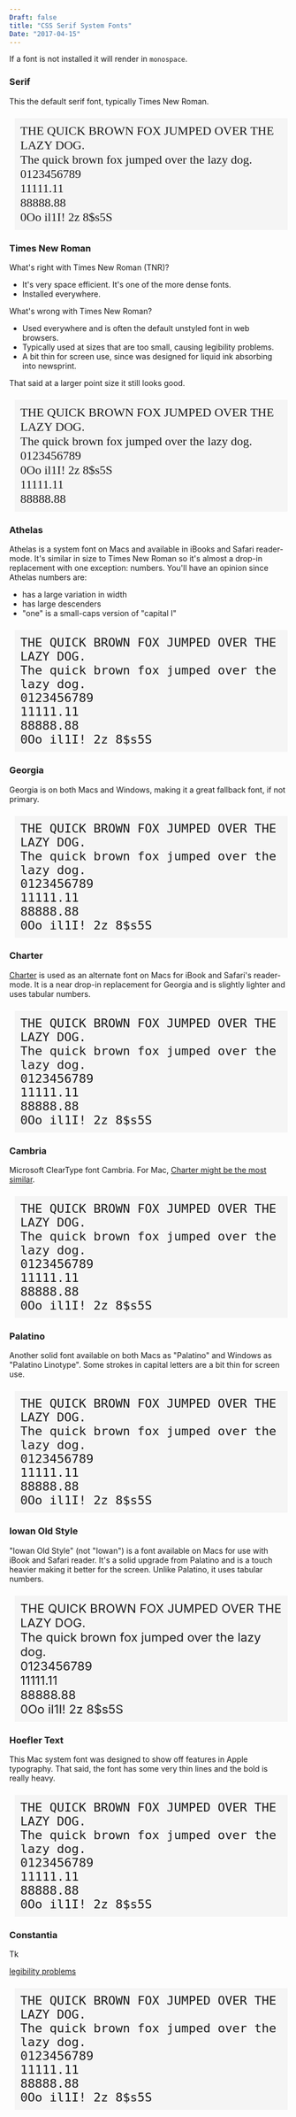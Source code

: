 ```yaml
---
Draft: false
title: "CSS Serif System Fonts"
Date: "2017-04-15"
---
```


<style>
.sample {
  background-color: #f5f5f5;
  font-size: 22px;
  margin-left:10px;
  padding: 10px;
</style>


If a font is not installed it will render in `monospace`.

### Serif

This the default serif font, typically Times New Roman.

<p class="sample" style="font-family: serif;">
THE QUICK BROWN FOX JUMPED OVER THE LAZY DOG.<br>
The quick brown fox jumped over the lazy dog.<br>
0123456789<br>
11111.11<br>
88888.88<br>
0Oo il1I! 2z 8$s5S
</p>

### Times New Roman

What's right with Times New Roman (TNR)?

* It's very space efficient.  It's one of the more dense fonts.
* Installed everywhere.

What's wrong with Times New Roman?

* Used everywhere and is often the default unstyled font in web browsers.
* Typically used at sizes that are too small, causing legibility problems.
* A bit thin for screen use, since was designed for liquid ink absorbing into newsprint.

That said at a larger point size it still looks good.

<p class="sample" style="font-family: times new roman, monospace">
THE QUICK BROWN FOX JUMPED OVER THE LAZY DOG.<br>
The quick brown fox jumped over the lazy dog. 0123456789<br>
0Oo il1I! 2z 8$s5S<br>
11111.11<br>
88888.88
</p>

### Athelas

Athelas is a system font on Macs and available in iBooks and Safari reader-mode.  It's similar in size to Times New Roman so it's almost a drop-in replacement with one exception: numbers. You'll have an opinion since Athelas numbers are:

* has a large variation in width 
* has large descenders
* "one" is a small-caps version of "capital I"

<p class="sample" style="font-family: athelas, monospace">
THE QUICK BROWN FOX JUMPED OVER THE LAZY DOG.<br>
The quick brown fox jumped over the lazy dog.<br>
0123456789<br>
11111.11<br>
88888.88<br>
0Oo il1I! 2z 8$s5S<br>
</p>

### Georgia

Georgia is on both Macs and Windows, making it a great fallback font, if not primary.

<p class="sample" style="font-family: Georgia, monospace">
THE QUICK BROWN FOX JUMPED OVER THE LAZY DOG.<br>
The quick brown fox jumped over the lazy dog.<br>
0123456789<br>
11111.11<br>
88888.88<br>
0Oo il1I! 2z 8$s5S
</p>

### Charter

[Charter](https://en.m.wikipedia.org/wiki/Bitstream_Charter) is used as an alternate font on Macs for iBook and Safari's reader-mode.  It is a near drop-in replacement for Georgia and is slightly lighter and uses tabular numbers.

<p class="sample" style="font-family: Charter, monospace">
THE QUICK BROWN FOX JUMPED OVER THE LAZY DOG.<br>
The quick brown fox jumped over the lazy dog.<br>
0123456789<br>
11111.11<br>
88888.88<br>
0Oo il1I! 2z 8$s5S
</p>

### Cambria

Microsoft ClearType font Cambria.  For Mac, [Charter might be the most similar](http://practicaltypography.com/cambria-alternatives.html).

<p class="sample" style="font-family: Cambria, monospace">
THE QUICK BROWN FOX JUMPED OVER THE LAZY DOG.<br>
The quick brown fox jumped over the lazy dog.<br>
0123456789<br>
11111.11<br>
88888.88<br>
0Oo il1I! 2z 8$s5S<br>
</p>

### Palatino

Another solid font available on both Macs as "Palatino" and Windows as "Palatino Linotype".  Some strokes in capital letters are a bit thin for screen use.

<p class="sample" style="font-family: Palatino, monospace">
THE QUICK BROWN FOX JUMPED OVER THE LAZY DOG.<br>
The quick brown fox jumped over the lazy dog.<br>
0123456789<br>
11111.11<br>
88888.88<br>
0Oo il1I! 2z 8$s5S
</p>

### Iowan Old Style

"Iowan Old Style" (not "Iowan") is a font available on Macs for use with iBook and Safari reader.  It's a solid upgrade from Palatino and is a touch heavier making it better for the screen. Unlike Palatino, it uses tabular numbers.

<p class="sample" style="font- family: Iowan Old Style, monospace">
THE QUICK BROWN FOX JUMPED OVER THE LAZY DOG.<br>
The quick brown fox jumped over the lazy dog.<br>
0123456789<br>
11111.11<br>
88888.88<br>
0Oo il1I! 2z 8$s5S<br>
</p>

### Hoefler Text

This Mac system font was designed to show off features in Apple typography.  That said, the font has some very thin lines and the bold is really heavy.

<p class="sample" style="font-family: Hoefler Text, monospace">
THE QUICK BROWN FOX JUMPED OVER THE LAZY DOG.<br>
The quick brown fox jumped over the lazy dog.<br>
0123456789<br>
11111.11<br>
88888.88<br>
0Oo il1I! 2z 8$s5S<br>
</p>

### Constantia

Tk

[legibility problems](http://usabilitynews.org/examining-the-legibility-of-two-new-cleartype-fonts/)

<p class="sample" style="font-family: Constantia, monospace">
THE QUICK BROWN FOX JUMPED OVER THE LAZY DOG.<br>
The quick brown fox jumped over the lazy dog.<br>
0123456789<br>
11111.11<br>
88888.88<br>
0Oo il1I! 2z 8$s5S
</p>
